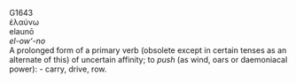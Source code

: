 <body>
  <p>G1643<br>  ἐλαύνω  <br> elaunō  <br><i>el-ow‘-no </i><br>A prolonged form of a primary verb (obsolete except in certain tenses as an alternate of this) of uncertain affinity; to <i>push</i> (as wind, oars or daemoniacal power): - carry, drive, row.<br></p>
 </body>